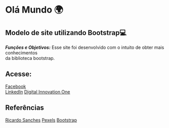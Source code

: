 # Olá Mundo 🌍
## Modelo de site utilizando Bootstrap💻
__*Funções e Objetivos:*__
Esse site foi desenvolvido com o intuito de obter mais conhecimentos <br> 
da biblioteca bootstrap. <br>

## Acesse: 
[Facebook](https://www.facebook.com/hugo.silva.5423/) <br>
[LinkedIn](https://www.linkedin.com/in/hugo-barbosa-a3b40a157/)
[Digital Innovation One](https://web.digitalinnovation.one/users/09silvahugo?tab=achievements)

## Referências
 [Ricardo Sanches](https://www.youtube.com/channel/UCxsjItE8ek_KG21BClqBo7Q)
 [Pexels](https://www.pexels.com/pt-br/)
 [Bootstrap](https://getbootstrap.com/)
